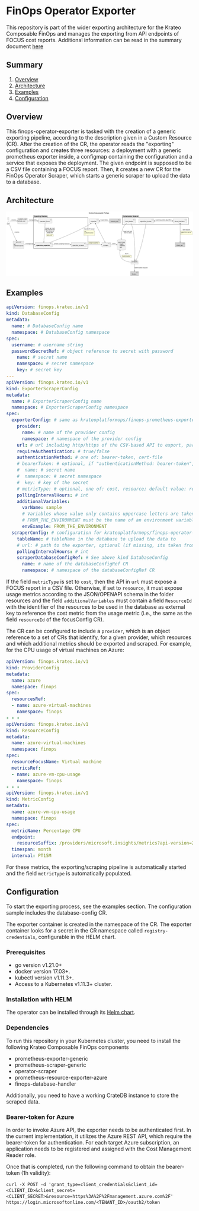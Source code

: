 # FinOps Operator Exporter
This repository is part of the wider exporting architecture for the Krateo Composable FinOps and manages the exporting from API endpoints of FOCUS cost reports. 
Additional information can be read in the summary document [here](resources/Krateo_Composable_FinOps___Full.pdf)

## Summary

1. [Overview](#overview)
2. [Architecture](#architecture)
3. [Examples](#examples)
4. [Configuration](#configuration)

## Overview
This finops-operator-exporter is tasked with the creation of a generic exporting pipeline, according to the description given in a Custom Resource (CR). After the creation of the CR, the operator reads the "exporting" configuration and creates three resources: a deployment with a generic prometheus exporter inside, a configmap containing the configuration and a service that exposes the deployment. The given endpoint is supposed to be a CSV file containing a FOCUS report. Then, it creates a new CR for the FinOps Operator Scraper, which starts a generic scraper to upload the data to a database.

## Architecture
![Krateo Composable FinOps Operator Exporter](resources/images/KCF-operator-exporter.png)

## Examples
```yaml
apiVersion: finops.krateo.io/v1
kind: DatabaseConfig
metadata:
  name: # DatabaseConfig name
  namespace: # DatabaseConfig namespace
spec:
  username: # username string
  passwordSecretRef: # object reference to secret with password
    name: # secret name
    namespace: # secret namespace
    key: # secret key
---
apiVersion: finops.krateo.io/v1
kind: ExporterScraperConfig
metadata:
  name: # ExporterScraperConfig name
  namespace: # ExporterScraperConfig namespace
spec:
  exporterConfig: # same as krateoplatformops/finops-prometheus-exporter-generic
    provider: 
      name: # name of the provider config
      namespace: # namespace of the provider config
    url: # url including http/https of the CSV-based API to export, parts with <varName> are taken from additionalVariables: http://<varName> -> http://sample 
    requireAuthentication: # true/false
    authenticationMethod: # one of: bearer-token, cert-file
    # bearerToken: # optional, if "authenticationMethod: bearer-token", objectRef to a standard Kubernetes secret with specified key
    #  name: # secret name
    #  namespace: # secret namespace
    #  key: # key of the secret
    # metricType: # optional, one of: cost, resource; default value: resource
    pollingIntervalHours: # int
    additionalVariables:
      varName: sample
      # Variables whose value only contains uppercase letters are taken from environment variables
      # FROM_THE_ENVIRONMENT must be the name of an environment variable inside the target exporter container
      envExample: FROM_THE_ENVIRONMENT
  scraperConfig: # configuration for krateoplatformops/finops-operator-scraper
    tableName: # tableName in the database to upload the data to
    # url: # path to the exporter, optional (if missing, its taken from the exporter)
    pollingIntervalHours: # int
    scraperDatabaseConfigRef: # See above kind DatabaseConfig
      name: # name of the databaseConfigRef CR 
      namespace: # namespace of the databaseConfigRef CR
```
If the field `metricType` is set to `cost`, then the API in `url` must expose a FOCUS report in a CSV file. Otherwise, if set to `resource`, it must expose usage metrics according to the JSON/OPENAPI schema in the folder resources and the field `additionalVariables` must contain a field `ResourceId` with the identifier of the resources to be used in the database as external key to reference the cost metric from the usage metric (i.e., the same as the field `resourceId` of the focusConfig CR).

The CR can be configured to include a `provider`, which is an object reference to a set of CRs that identify, for a given provider, which resources and which additional metrics should be exported and scraped. For example, for the CPU usage of virtual machines on Azure:
```yaml
apiVersion: finops.krateo.io/v1
kind: ProviderConfig
metadata:
  name: azure
  namespace: finops
spec:
  resourcesRef:
  - name: azure-virtual-machines
    namespace: finops
- - -
apiVersion: finops.krateo.io/v1
kind: ResourceConfig
metadata:
  name: azure-virtual-machines
  namespace: finops
spec:
  resourceFocusName: Virtual machine
  metricsRef:
  - name: azure-vm-cpu-usage
    namespace: finops
- - -
apiVersion: finops.krateo.io/v1
kind: MetricConfig
metadata:
  name: azure-vm-cpu-usage
  namespace: finops
spec:
  metricName: Percentage CPU
  endpoint:
    resourceSuffix: /providers/microsoft.insights/metrics?api-version=2023-10-01
  timespan: month
  interval: PT15M
```
For these metrics, the exporting/scraping pipeline is automatically started and the field `metricType` is automatically populated.

## Configuration
To start the exporting process, see the examples section. The configuration sample includes the database-config CR.

The exporter container is created in the namespace of the CR. The exporter container looks for a secret in the CR namespace called `registry-credentials`, configurable in the HELM chart.

### Prerequisites
- go version v1.21.0+
- docker version 17.03+.
- kubectl version v1.11.3+.
- Access to a Kubernetes v1.11.3+ cluster.

### Installation with HELM
The operator can be installed through its [Helm chart](https://github.com/krateoplatformops/finops-operator-exporter-chart).

### Dependencies
To run this repository in your Kubernetes cluster, you need to install the following Krateo Composable FinOps components
 - prometheus-exporter-generic
 - prometheus-scraper-generic
 - operator-scraper
 - prometheus-resource-exporter-azure
 - finops-database-handler

Additionally, you need to have a working CrateDB instance to store the scraped data.

### Bearer-token for Azure
In order to invoke Azure API, the exporter needs to be authenticated first. In the current implementation, it utilizes the Azure REST API, which require the bearer-token for authentication. For each target Azure subscription, an application needs to be registered and assigned with the Cost Management Reader role.

Once that is completed, run the following command to obtain the bearer-token (1h validity):
```
curl -X POST -d 'grant_type=client_credentials&client_id=<CLIENT_ID>&client_secret=<CLIENT_SECRET>&resource=https%3A%2F%2Fmanagement.azure.com%2F' https://login.microsoftonline.com/<TENANT_ID>/oauth2/token
```
